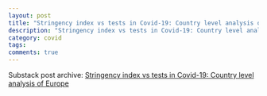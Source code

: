```yaml
---
layout: post
title: "Stringency index vs tests in Covid-19: Country level analysis of Europe"
description: "Stringency index vs tests in Covid-19: Country level analysis of Europe"
category: covid
tags: 
comments: true
---
```


Substack post archive: [Stringency index vs tests in Covid-19: Country level analysis of Europe](https://godlak.substack.com/p/stringency-index-vs-tests-in-covid)
